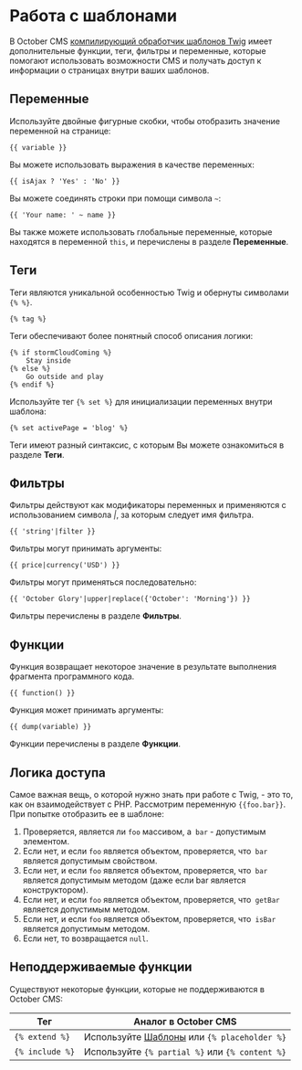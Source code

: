 # Работа с шаблонами

В October CMS [компилирующий обработчик шаблонов Twig](http://twig.sensiolabs.org/documentation) имеет дополнительные функции, теги, фильтры и переменные, которые помогают использовать возможности CMS и получать доступ к информации о страницах внутри ваших шаблонов.

## Переменные

Используйте двойные фигурные скобки, чтобы отобразить значение переменной на странице:

    {{ variable }}

Вы можете использовать выражения в качестве переменных:

    {{ isAjax ? 'Yes' : 'No' }}

Вы можете соединять строки при помощи символа `~`:

    {{ 'Your name: ' ~ name }}

Вы также можете использовать глобальные переменные, которые находятся в переменной `this`, и перечислены в разделе **Переменные**.

## Теги

Теги являются уникальной особенностью Twig и обернуты символами `{% %}`.

    {% tag %}

Теги обеспечивают более понятный способ описания логики:

    {% if stormCloudComing %}
        Stay inside
    {% else %}
        Go outside and play
    {% endif %}

Используйте тег `{% set %}` для инициализации переменных внутри шаблона:

    {% set activePage = 'blog' %}

Теги имеют разный синтаксис, с которым Вы можете ознакомиться в разделе **Теги**.

## Фильтры

Фильтры действуют как модификаторы переменных и применяются с использованием символа *|*, за которым следует имя фильтра.

    {{ 'string'|filter }}

Фильтры могут принимать аргументы:

    {{ price|currency('USD') }}

Фильтры могут применяться последовательно:

    {{ 'October Glory'|upper|replace({'October': 'Morning'}) }}

Фильтры перечислены в разделе **Фильтры**.

## Функции

Функция возвращает некоторое значение в результате выполнения фрагмента программного кода.

    {{ function() }}

Функция может принимать аргументы:

    {{ dump(variable) }}

Функции перечислены в разделе **Функции**.

## Логика доступа

Самое важная вещь, о которой нужно знать при работе с Twig, - это то, как он взаимодействует с PHP. Рассмотрим переменную `{{foo.bar}}`. При попытке отобразить ее в шаблоне:

1. Проверяется, является ли `foo` массивом, а` bar` - допустимым элементом.
1. Если нет, и если `foo` является объектом, проверяется, что` bar` является допустимым свойством.
1. Если нет, и если `foo` является объектом, проверяется, что` bar` является допустимым методом (даже если bar является конструктором).
1. Если нет, и если `foo` является объектом, проверяется, что` getBar` является допустимым методом.
1. Если нет, и если `foo` является объектом, проверяется, что` isBar` является допустимым методом.
1. Если нет, то возвращается `null`.

## Неподдерживаемые функции

Существуют некоторые функции, которые не поддерживаются в October CMS:

Тег | Аналог в October CMS
------------- | -------------
`{% extend %}` | Используйте [Шаблоны](http://octobercms.com/docs/cms/layouts) или `{% placeholder %}`
`{% include %}` | Используйте `{% partial %}` или `{% content %}`
